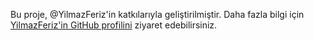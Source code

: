 Bu proje, @YilmazFeriz'in katkılarıyla geliştirilmiştir. Daha fazla bilgi için [YilmazFeriz'in GitHub profilini](https://github.com/YilmazFeriz) ziyaret edebilirsiniz.
